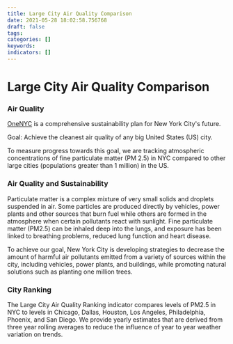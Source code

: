 ```yaml
---
title: Large City Air Quality Comparison
date: 2021-05-28 18:02:58.756768
draft: false
tags: 
categories: []
keywords: 
indicators: []
---
```

# Large City Air Quality Comparison
### Air Quality


[OneNYC](http://www1.nyc.gov/html/onenyc/index.html) is a comprehensive sustainability plan for New York City's future.


Goal: Achieve the cleanest air quality of any big United States (US) city.


To measure progress towards this goal, we are tracking atmospheric concentrations of fine particulate matter (PM 2.5) in NYC compared to other large cities (populations greater than 1 million) in the US.


### Air Quality and Sustainability


Particulate matter is a complex mixture of very small solids and droplets suspended in air. Some particles are produced directly by vehicles, power plants and other sources that burn fuel while others are formed in the atmosphere when certain pollutants react with sunlight. Fine particulate matter (PM2.5) can be inhaled deep into the lungs, and exposure has been linked to breathing problems, reduced lung function and heart disease.   
  
 To achieve our goal, New York City is developing strategies to decrease the amount of harmful air pollutants emitted from a variety of sources within the city, including vehicles, power plants, and buildings, while promoting natural solutions such as planting one million trees.


### City Ranking


The Large City Air Quality Ranking indicator compares levels of PM2.5 in NYC to levels in Chicago, Dallas, Houston, Los Angeles, Philadelphia, Phoenix, and San Diego. We provide yearly estimates that are derived from three year rolling averages to reduce the influence of year to year weather variation on trends.


